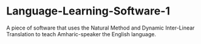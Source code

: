 # Language-Learning-Software-1
A piece of software that uses the Natural Method and Dynamic Inter-Linear Translation to teach Amharic-speaker the English language.
